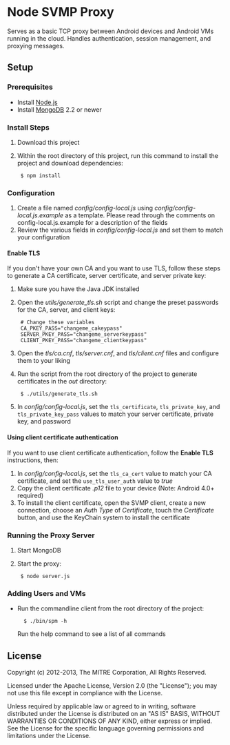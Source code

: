 # Node SVMP Proxy

Serves as a basic TCP proxy between Android devices and Android VMs running in the cloud. Handles authentication, session management, and proxying messages.

## Setup

### Prerequisites
* Install [Node.js](http://nodejs.org)
* Install [MongoDB](http://docs.mongodb.org/manual/installation/) 2.2 or newer

### Install Steps
1. Download this project
2. Within the root directory of this project, run this command to install the project and download dependencies:

        $ npm install

### Configuration

1. Create a file named *config/config-local.js* using *config/config-local.js.example* as a template.  Please
read through the comments on config-local.js.example for a description of the fields
2. Review the various fields in *config/config-local.js* and set them to match your configuration

#### Enable TLS

If you don't have your own CA and you want to use TLS, follow these steps to generate a CA certificate, server certificate, and server private key:

1. Make sure you have the Java JDK installed
2. Open the *utils/generate_tls.sh* script and change the preset passwords for the CA, server, and client keys:

        # Change these variables
        CA_PKEY_PASS="changeme_cakeypass"
        SERVER_PKEY_PASS="changeme_serverkeypass"
        CLIENT_PKEY_PASS="changeme_clientkeypass"

3. Open the *tls/ca.cnf*, *tls/server.cnf*, and *tls/client.cnf* files  and configure them to your liking
4. Run the script from the root directory of the project to generate certificates in the *out* directory:

        $ ./utils/generate_tls.sh

5. In *config/config-local.js*, set the `tls_certificate`, `tls_private_key`, and `tls_private_key_pass` values to match your server certificate, private key, and password

#### Using client certificate authentication
If you want to use client certificate authentication, follow the **Enable TLS** instructions, then:

1. In *config/config-local.js*, set the `tls_ca_cert` value to match your CA certificate, and set the `use_tls_user_auth` value to *true*
2. Copy the client certificate *.p12* file to your device (Note: Android 4.0+ required)
3. To install the client certificate, open the SVMP client, create a new connection, choose an *Auth Type* of *Certificate*, touch the *Certificate* button, and use the KeyChain system to install the certificate

### Running the Proxy Server

1. Start MongoDB
2. Start the proxy:

        $ node server.js

### Adding Users and VMs

* Run the commandline client from the root directory of the project:

        $ ./bin/spm -h

    Run the help command to see a list of all commands

## License

Copyright (c) 2012-2013, The MITRE Corporation, All Rights Reserved.

Licensed under the Apache License, Version 2.0 (the "License");
you may not use this file except in compliance with the License.

Unless required by applicable law or agreed to in writing, software
distributed under the License is distributed on an "AS IS" BASIS,
WITHOUT WARRANTIES OR CONDITIONS OF ANY KIND, either express or implied.
See the License for the specific language governing permissions and
limitations under the License.
